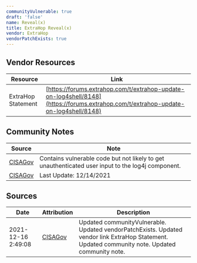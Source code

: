 ```yaml
---
communityVulnerable: true
draft: 'false'
name: Reveal(x)
title: ExtraHop Reveal(x)
vendor: ExtraHop
vendorPatchExists: true
---
```


## Vendor Resources
| Resource | Link |
| --- | --- |
| ExtraHop Statement | [https://forums.extrahop.com/t/extrahop-update-on-log4shell/8148](https://forums.extrahop.com/t/extrahop-update-on-log4shell/8148) |


## Community Notes
| Source | Note |
| --- | --- |
| [CISAGov](https://raw.githubusercontent.com/cisagov/log4j-affected-db/develop/README.md) | Contains vulnerable code but not likely to get unauthenticated user input to the log4j component. |
| [CISAGov](https://raw.githubusercontent.com/cisagov/log4j-affected-db/develop/README.md) | Last Update: 12/14/2021 |

## Sources
| Date | Attribution | Description |
| --- | --- | --- |
| 2021-12-16 2:49:08 | [CISAGov](https://raw.githubusercontent.com/cisagov/log4j-affected-db/develop/README.md) | Updated communityVulnerable. Updated vendorPatchExists. Updated vendor link ExtraHop Statement. Updated community note. Updated community note.  |
